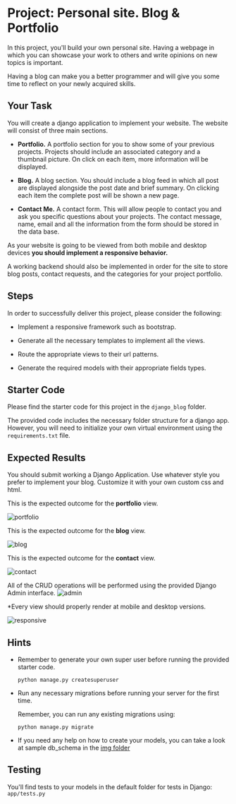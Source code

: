 # Project: Personal site. Blog & Portfolio

In this project, you'll build your own personal site. Having a webpage in which you can showcase your work to others and write opinions on new topics is important.

Having a blog can make you a better programmer and will give you some time to reflect on your newly acquired skills.

## Your Task

You will create a django application to implement your website. The website will consist of three main sections.

- **Portfolio.**
  A portfolio section for you to show some of your previous projects. Projects should include an associated category and a thumbnail picture. On click on each item, more information will be displayed.

- **Blog.**
  A blog section. You should include a blog feed in which all post are displayed alongside the post date and brief summary. On clicking each item the complete post will be shown a new page.

- **Contact Me.**
  A contact form. This will allow people to contact you and ask you specific questions about your projects. The contact message, name, email and all the information from the form should be stored in the data base.

As your website is going to be viewed from both mobile and desktop devices **you should implement a responsive behavior.**

A working backend should also be implemented in order for the site to store blog posts, contact requests, and the categories for your project portfolio.

## Steps

In order to successfully deliver this project, please consider the following:

- Implement a responsive framework such as bootstrap.

- Generate all the necessary templates to implement all the views.

- Route the appropriate views to their url patterns.

- Generate the required models with their appropriate fields types.

## Starter Code

Please find the starter code for this project in the `django_blog` folder.

The provided code includes the necessary folder structure for a django app. However, you will need to initialize your own virtual environment using the `requirements.txt` file.

## Expected Results

You should submit working a Django Application. Use whatever style you prefer to implement your blog. Customize it with your own custom css and html.

This is the expected outcome for the **portfolio** view.

![portfolio](img/portfolio_expected_results.png)

This is the expected outcome for the **blog** view.

![blog](img/blog_expected_results.png)

This is the expected outcome for the **contact** view.

![contact](img/contact_expected_results.png)

All of the CRUD operations will be performed using the provided Django Admin interface.
![admin](img/admin.png)

\*Every view should properly render at mobile and desktop versions.

![responsive](img/responsive_expected_results.png)

## Hints

- Remember to generate your own super user before running the provided starter code.

  `python manage.py createsuperuser`

- Run any necessary migrations before running your server for the first time.

  Remember, you can run any existing migrations using:

  `python manage.py migrate`

- If you need any help on how to create your models, you can take a look at sample db_schema in the [img folder](/img/db_schema.png)

## Testing

You'll find tests to your models in the default folder for tests in Django: `app/tests.py`
